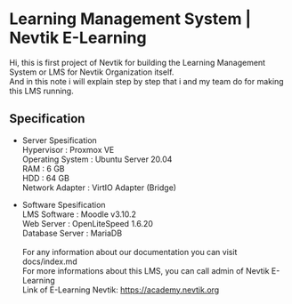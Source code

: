 # Learning Management System | Nevtik E-Learning
Hi, this is first project of Nevtik for building the Learning Management System or LMS for Nevtik Organization itself.<br/>
And in this note i will explain step by step that i and my team do for making this LMS running.

## Specification

- Server Spesification<br/>
Hypervisor          : Proxmox VE<br/>
Operating System    : Ubuntu Server 20.04<br/>
RAM                 : 6 GB<br/>
HDD                 : 64 GB<br/>
Network Adapter     : VirtIO Adapter (Bridge)<br/>

- Software Spesification<br/>
LMS Software        : Moodle v3.10.2<br/>
Web Server          : OpenLiteSpeed 1.6.20<br/>
Database Server     : MariaDB<br/>
<br/>For any information about our documentation you can visit docs/index.md <br/>
For more informations about this LMS, you can call admin of Nevtik E-Learning<br/>
Link of E-Learning Nevtik: https://academy.nevtik.org
